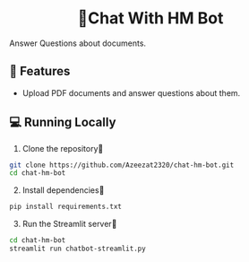 <h1 align="center">
📖Chat With HM Bot
</h1>

Answer Questions about documents.

## 🔧 Features

- Upload PDF documents and answer questions about them.

## 💻 Running Locally

1. Clone the repository📂

```bash
git clone https://github.com/Azeezat2320/chat-hm-bot.git
cd chat-hm-bot
```

2. Install dependencies🔨

```bash
pip install requirements.txt
```

3. Run the Streamlit server🚀

```bash
cd chat-hm-bot
streamlit run chatbot-streamlit.py
```
